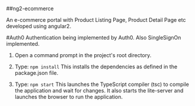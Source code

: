 ##ng2-ecommerce

An e-commerce portal with Product Listing Page, Product Detail Page etc developed using angular2.

#Auth0
Authentication being implemented by Auth0. Also SingleSignOn implemented.

1) Open a command prompt in the project's root directory.

2) Type: `npm install`
    This installs the dependencies as defined in the package.json file.
    
3) Type: `npm start`
    This launches the TypeScript compiler (tsc) to compile the application and wait for changes. 
    It also starts the lite-server and launches the browser to run the application.
